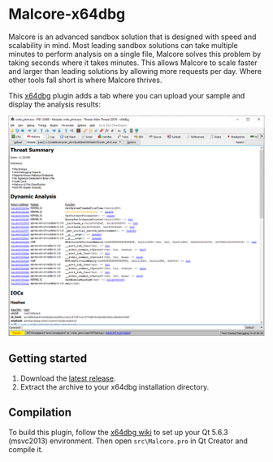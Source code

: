 # Malcore-x64dbg

Malcore is an advanced sandbox solution that is designed with speed and scalability in mind. Most leading sandbox solutions can take multiple minutes to perform analysis on a single file, Malcore solves this problem by taking seconds where it takes minutes. This allows Malcore to scale faster and larger than leading solutions by allowing more requests per day. Where other tools fall short is where Malcore thrives.

This [x64dbg](https://source.x64dbg.com) plugin adds a tab where you can upload your sample and display the analysis results:

![Screenshot](.github/screenshot.png)

## Getting started

1. Download the [latest release](https://github.com/internet-2-0/Malcore-x64dbg/releases/latest).
2. Extract the archive to your x64dbg installation directory.

## Compilation

To build this plugin, follow the [x64dbg wiki](https://github.com/x64dbg/x64dbg/wiki/Compiling-the-whole-project) to set up your Qt 5.6.3 (msvc2013) environment. Then open `src\Malcore.pro` in Qt Creator and compile it.